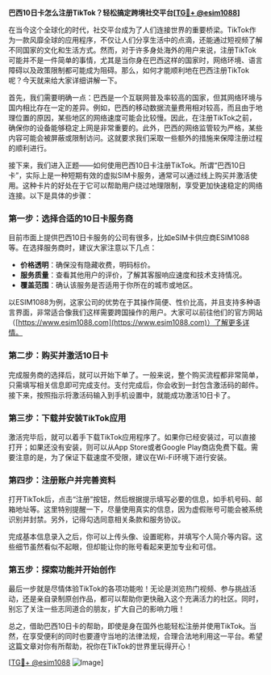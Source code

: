 **巴西10日卡怎么注册TikTok？轻松搞定跨境社交平台[[TG💪+ @esim1088](https://t.me/s/esim1088)]**

在当今这个全球化的时代，社交平台成为了人们连接世界的重要桥梁。TikTok作为一款风靡全球的应用程序，不仅让人们分享生活中的点滴，还能通过短视频了解不同国家的文化和生活方式。然而，对于许多身处海外的用户来说，注册TikTok可能并不是一件简单的事情，尤其是当你身在巴西这样的国家时，网络环境、语言障碍以及政策限制都可能成为阻碍。那么，如何才能顺利地在巴西注册TikTok呢？今天就来给大家详细讲解一下。

首先，我们需要明确一点：巴西是一个互联网普及率较高的国家，但其网络环境与国内相比存在一定的差异。例如，巴西的移动数据流量费用相对较高，而且由于地理位置的原因，某些地区的网络速度可能会比较慢。因此，在注册TikTok之前，确保你的设备能够稳定上网是非常重要的。此外，巴西的网络监管较为严格，某些内容可能会被屏蔽或限制访问。这就要求我们采取一些额外的措施来保障注册过程的顺利进行。

接下来，我们进入正题——如何使用巴西10日卡注册TikTok。所谓“巴西10日卡”，实际上是一种短期有效的虚拟SIM卡服务，通常可以通过线上购买并激活使用。这种卡片的好处在于它可以帮助用户绕过地理限制，享受更加快速稳定的网络连接。以下是具体的步骤：

### 第一步：选择合适的10日卡服务商

目前市面上提供巴西10日卡服务的公司有很多，比如eSIM卡供应商ESIM1088等。在选择服务商时，建议大家注意以下几点：
- **价格透明**：确保没有隐藏收费，明码标价。
- **服务质量**：查看其他用户的评价，了解其客服响应速度和技术支持情况。
- **覆盖范围**：确认该服务是否适用于你所在的城市或地区。

以ESIM1088为例，这家公司的优势在于其操作简便、性价比高，并且支持多种语言界面，非常适合像我们这样需要跨国操作的用户。大家可以前往他们的官方网站（[https://www.esim1088.com](https://www.esim1088.com)）了解更多详情。

### 第二步：购买并激活10日卡

完成服务商的选择后，就可以开始下单了。一般来说，整个购买流程都非常简单，只需填写相关信息即可完成支付。支付完成后，你会收到一封包含激活码的邮件。接下来，按照指示将激活码输入到手机设置中，就能成功激活10日卡了。

### 第三步：下载并安装TikTok应用

激活完毕后，就可以着手下载TikTok应用程序了。如果你已经安装过，可以直接打开；如果还没有安装，则可以从App Store或者Google Play商店免费下载。需要注意的是，为了保证下载速度不受限，建议在Wi-Fi环境下进行安装。

### 第四步：注册账户并完善资料

打开TikTok后，点击“注册”按钮，然后根据提示填写必要的信息，如手机号码、邮箱地址等。这里特别提醒一下，尽量使用真实的信息，因为虚假账号可能会被系统识别并封禁。另外，记得勾选同意相关条款和服务协议。

完成基本信息录入之后，你可以上传头像、设置昵称，并填写个人简介等内容。这些细节虽然看似不起眼，但却能让你的账号看起来更加专业和可信。

### 第五步：探索功能并开始创作

最后一步就是尽情体验TikTok的各项功能啦！无论是浏览热门视频、参与挑战活动，还是亲自录制原创作品，都可以帮助你更快融入这个充满活力的社区。同时，别忘了关注一些志同道合的朋友，扩大自己的影响力哦！

总之，借助巴西10日卡的帮助，即使是身在国外也能轻松注册并使用TikTok。当然，在享受便利的同时也要遵守当地的法律法规，合理合法地利用这一平台。希望这篇文章对你有所帮助，祝你在TikTok的世界里玩得开心！

[[TG💪+ @esim1088](https://t.me/s/esim1088) ![Image](https://i.postimg.cc/4NQfJmqS/Snipaste-2025-05-13-00-14-12.png)]